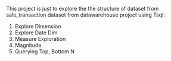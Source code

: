 
<!---
HengUUU/HengUUU is a ✨ special ✨ repository because its `README.md` (this file) appears on your GitHub profile.
You can click the Preview link to take a look at your changes.
--->

This project is just to explore the the structure of dataset from sale_transaction dataset from datawarehouse
project using Tsql:
1. Explore Dimension
2. Explore Date Dim
3. Measure Exploration
4. Magnitude
5. Querying Top, Bottom N
   
